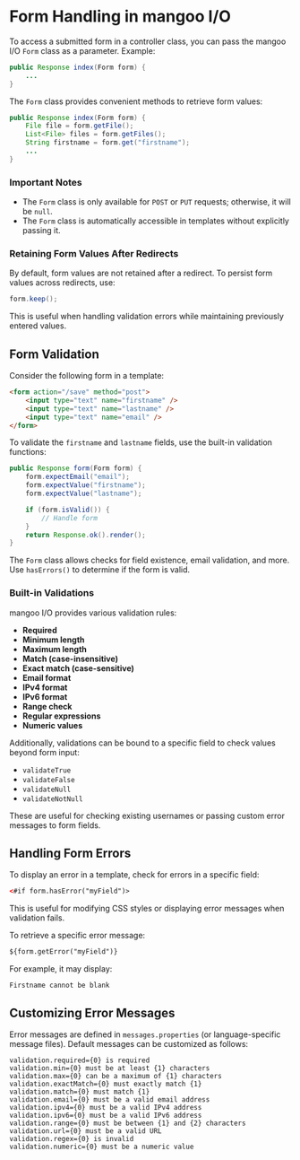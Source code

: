 # Form Handling in mangoo I/O

To access a submitted form in a controller class, you can pass the mangoo I/O `Form` class as a parameter. Example:

```java
public Response index(Form form) {
    ...
}
```

The `Form` class provides convenient methods to retrieve form values:

```java
public Response index(Form form) {
    File file = form.getFile();
    List<File> files = form.getFiles();
    String firstname = form.get("firstname");
    ...
}
```

### Important Notes
- The `Form` class is only available for `POST` or `PUT` requests; otherwise, it will be `null`.
- The `Form` class is automatically accessible in templates without explicitly passing it.

### Retaining Form Values After Redirects
By default, form values are not retained after a redirect. To persist form values across redirects, use:

```java
form.keep();
```

This is useful when handling validation errors while maintaining previously entered values.

## Form Validation

Consider the following form in a template:

```html
<form action="/save" method="post">
    <input type="text" name="firstname" />
    <input type="text" name="lastname" />
    <input type="text" name="email" />
</form>
```

To validate the `firstname` and `lastname` fields, use the built-in validation functions:

```java
public Response form(Form form) {
    form.expectEmail("email");
    form.expectValue("firstname");
    form.expectValue("lastname");

    if (form.isValid()) {
        // Handle form
    }
    return Response.ok().render();
}
```

The `Form` class allows checks for field existence, email validation, and more. Use `hasErrors()` to determine if the form is valid.

### Built-in Validations
mangoo I/O provides various validation rules:

- **Required**
- **Minimum length**
- **Maximum length**
- **Match (case-insensitive)**
- **Exact match (case-sensitive)**
- **Email format**
- **IPv4 format**
- **IPv6 format**
- **Range check**
- **Regular expressions**
- **Numeric values**

Additionally, validations can be bound to a specific field to check values beyond form input:

- `validateTrue`
- `validateFalse`
- `validateNull`
- `validateNotNull`

These are useful for checking existing usernames or passing custom error messages to form fields.

## Handling Form Errors

To display an error in a template, check for errors in a specific field:

```html
<#if form.hasError("myField")>
```

This is useful for modifying CSS styles or displaying error messages when validation fails.

To retrieve a specific error message:

```html
${form.getError("myField")}
```

For example, it may display:

```
Firstname cannot be blank
```

## Customizing Error Messages
Error messages are defined in `messages.properties` (or language-specific message files). Default messages can be customized as follows:

```properties
validation.required={0} is required
validation.min={0} must be at least {1} characters
validation.max={0} can be a maximum of {1} characters
validation.exactMatch={0} must exactly match {1}
validation.match={0} must match {1}
validation.email={0} must be a valid email address
validation.ipv4={0} must be a valid IPv4 address
validation.ipv6={0} must be a valid IPv6 address
validation.range={0} must be between {1} and {2} characters
validation.url={0} must be a valid URL
validation.regex={0} is invalid
validation.numeric={0} must be a numeric value
```
